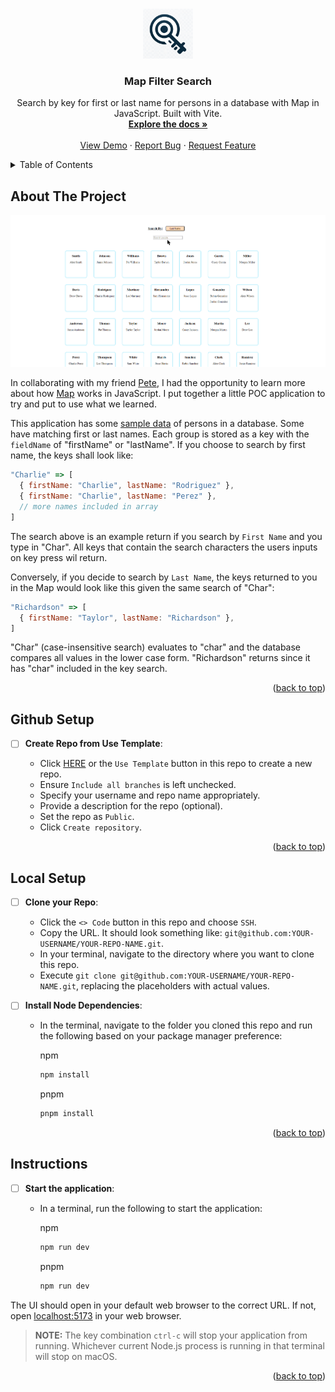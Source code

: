 <a name="readme-top"></a>

<br />
<div align="center">
  <a href="https://github.com/marc-mccarthy/map-filter-search">
    <img src="./public/images/logo.png" alt="Logo" width="80" height="80">
  </a>

  <h3 align="center">Map Filter Search</h3>

  <p align="center">
    Search by key for first or last name for persons in a database with Map in JavaScript. Built with Vite.
    <br />
    <a href="https://github.com/marc-mccarthy/map-filter-search"><strong>Explore the docs »</strong></a>
    <br />
    <br />
    <a href="https://github.com/marc-mccarthy/map-filter-search">View Demo</a>
    ·
    <a href="https://github.com/marc-mccarthy/map-filter-search/issues">Report Bug</a>
    ·
    <a href="https://github.com/marc-mccarthy/map-filter-search/issues">Request Feature</a>
  </p>
</div>

<details>
  <summary>Table of Contents</summary>
  <ol>
    <li>
      <a href="#about-the-project">About The Project</a>
    </li>
    <li>
      <a href="#github-setup">Github Setup</a>
    </li>
    <li>
      <a href="#local-setup">Local Setup</a>
    </li>
    <li>
      <a href="#instructions">Instructions</a>
    </li>
  </ol>
</details>


## About The Project

![Map Filter Search Demo](./demo/demo.gif)

In collaborating with my friend [Pete](https://github.com/Pete-Hall), I had the opportunity to learn more about how [Map](https://developer.mozilla.org/en-US/docs/Web/JavaScript/Reference/Global_Objects/Map) works in JavaScript. I put together a little POC application to try and put to use what we learned.

This application has some [sample data](./data/sampleData.js) of persons in a database. Some have matching first or last names. Each group is stored as a key with the `fieldName` of "firstName" or "lastName". If you choose to search by first name, the keys shall look like:

```js
"Charlie" => [
  { firstName: "Charlie", lastName: "Rodriguez" },
  { firstName: "Charlie", lastName: "Perez" },
  // more names included in array
]
```

The search above is an example return if you search by `First Name` and you type in "Char". All keys that contain the search characters the users inputs on key press wil return.

Conversely, if you decide to search by `Last Name`, the keys returned to you in the Map would look like this given the same search of "Char":

```js
"Richardson" => [
  { firstName: "Taylor", lastName: "Richardson" },
]
```

"Char" (case-insensitive search) evaluates to "char" and the database compares all values in the lower case form. "Richardson" returns since it has "char" included in the key search.

<p align="right">(<a href="#readme-top">back to top</a>)</p>


## Github Setup

- [ ] **Create Repo from Use Template**:
  
  - Click [HERE](https://github.com/new?template_name=map-filter-search&template_owner=marc-mccarthy) or the `Use Template` button in this repo to create a new repo.
  - Ensure `Include all branches` is left unchecked.
  - Specify your username and repo name appropriately.
  - Provide a description for the repo (optional).
  - Set the repo as `Public`.
  - Click `Create repository`.

<p align="right">(<a href="#readme-top">back to top</a>)</p>


## Local Setup

- [ ] **Clone your Repo**:

  - Click the `<> Code` button in this repo and choose `SSH`.
  - Copy the URL. It should look something like: `git@github.com:YOUR-USERNAME/YOUR-REPO-NAME.git`.
  - In your terminal, navigate to the directory where you want to clone this repo.
  - Execute `git clone git@github.com:YOUR-USERNAME/YOUR-REPO-NAME.git`, replacing the placeholders with actual values.

- [ ] **Install Node Dependencies**:

  - In the terminal, navigate to the folder you cloned this repo and run the following based on your package manager preference:

    npm
    ```sh
    npm install
    ```
    
    pnpm
    ```sh
    pnpm install
    ```

<p align="right">(<a href="#readme-top">back to top</a>)</p>


## Instructions

- [ ] **Start the application**:

  - In a terminal, run the following to start the application:
    
    npm
    ```sh
    npm run dev
    ```
    
    pnpm
    ```sh
    npm run dev
    ```

The UI should open in your default web browser to the correct URL. If not, open [localhost:5173](http://localhost:5173) in your web browser.

> **NOTE:** The key combination `ctrl-c` will stop your application from running. Whichever current Node.js process is running in that terminal will stop on macOS.

<p align="right">(<a href="#readme-top">back to top</a>)</p>
